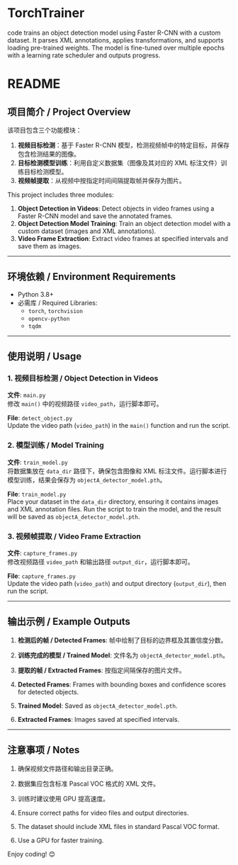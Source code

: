 # TorchTrainer
code trains an object detection model using Faster R-CNN with a custom dataset. It parses XML annotations, applies transformations, and supports loading pre-trained weights. The model is fine-tuned over multiple epochs with a learning rate scheduler and outputs progress.

# README  

## 项目简介 / Project Overview  
该项目包含三个功能模块：  
1. **视频目标检测**：基于 Faster R-CNN 模型，检测视频帧中的特定目标，并保存包含检测结果的图像。  
2. **目标检测模型训练**：利用自定义数据集（图像及其对应的 XML 标注文件）训练目标检测模型。  
3. **视频帧提取**：从视频中按指定时间间隔提取帧并保存为图片。  

This project includes three modules:  
1. **Object Detection in Videos**: Detect objects in video frames using a Faster R-CNN model and save the annotated frames.  
2. **Object Detection Model Training**: Train an object detection model with a custom dataset (images and XML annotations).  
3. **Video Frame Extraction**: Extract video frames at specified intervals and save them as images.  

---

## 环境依赖 / Environment Requirements  
- Python 3.8+  
- 必需库 / Required Libraries:  
  - `torch`, `torchvision`  
  - `opencv-python`  
  - `tqdm`  

---

## 使用说明 / Usage  

### 1. 视频目标检测 / Object Detection in Videos  
**文件**: `main.py`  
修改 `main()` 中的视频路径 `video_path`，运行脚本即可。  

**File**: `detect_object.py`  
Update the video path (`video_path`) in the `main()` function and run the script.  

### 2. 模型训练 / Model Training  
**文件**: `train_model.py`  
将数据集放在 `data_dir` 路径下，确保包含图像和 XML 标注文件。运行脚本进行模型训练，结果会保存为 `objectA_detector_model.pth`。  

**File**: `train_model.py`  
Place your dataset in the `data_dir` directory, ensuring it contains images and XML annotation files. Run the script to train the model, and the result will be saved as `objectA_detector_model.pth`.  

### 3. 视频帧提取 / Video Frame Extraction  
**文件**: `capture_frames.py`  
修改视频路径 `video_path` 和输出路径 `output_dir`，运行脚本即可。  

**File**: `capture_frames.py`  
Update the video path (`video_path`) and output directory (`output_dir`), then run the script.  

---

## 输出示例 / Example Outputs  
1. **检测后的帧 / Detected Frames**: 帧中绘制了目标的边界框及其置信度分数。  
2. **训练完成的模型 / Trained Model**: 文件名为 `objectA_detector_model.pth`。  
3. **提取的帧 / Extracted Frames**: 按指定间隔保存的图片文件。  

1. **Detected Frames**: Frames with bounding boxes and confidence scores for detected objects.  
2. **Trained Model**: Saved as `objectA_detector_model.pth`.  
3. **Extracted Frames**: Images saved at specified intervals.  

---

## 注意事项 / Notes  
1. 确保视频文件路径和输出目录正确。  
2. 数据集应包含标准 Pascal VOC 格式的 XML 文件。  
3. 训练时建议使用 GPU 提高速度。  

1. Ensure correct paths for video files and output directories.  
2. The dataset should include XML files in standard Pascal VOC format.  
3. Use a GPU for faster training.  

Enjoy coding! 😊  

